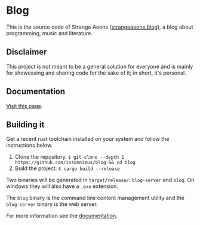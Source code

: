 # Blog
This is the source code of Strange Aeons ([strangeaeons.blog)](https://strangeaeons.blog), a blog about programming, music and literature.

## Disclaimer
This project is not meant to be a general solution for everyone and is mainly for showcasing and sharing code for the sake of it; in short, it's personal.

## Documentation
[Visit this page](doc/index.md).

## Building it
Get a recent rust toolchain installed on your system and follow the instructions below.

1. Clone the repository.
  `$ git clone --depth 1 https://github.com/insomnimus/blog && cd blog`
2. Build the project.
  `$ cargo build --release`

Two binaries will be generated in `target/release/`: `blog-server` and `blog`.
On windows they will also have a `.exe` extension.

The `blog` binary is the command line content management utility and the `blog-server` binary is the web server.

For more information see the [documentation](doc/index.md).
